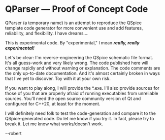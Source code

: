 # QParser &mdash; Proof of Concept Code

QParser (a temporary name) is an attempt to reproduce the QSpice template code generator for more convenient use and add features, reliability, and flexibility.  I have dreams....

This is experimental code.  By "experimental," I mean <b><i>really, really experimental!</b></i>

Let's be clear:  I'm reverse-engineering the QSpice schematic file format.  It's all guess-work and very likely wrong.  The code published here will change rapidly and without warning or explanation.  The code comments are the only up-to-date documentation.  And it's almost certainly broken in ways that I've yet to discover.  Toy with it at your own risk.

If you want to play along, I will provide the *.exe.  I'll also provide sources for those of you that are properly afraid of running executables from unreliable sources.  You'll need
the open source community version of Qt and configured for C++20, at least for the moment.

I will definitely need folk to test the code-generation and compare it to the QSpice-generated code.  Do let me know if you try it.  In fact, please try to break it.  Let me know what works/doesn't work.

--robert